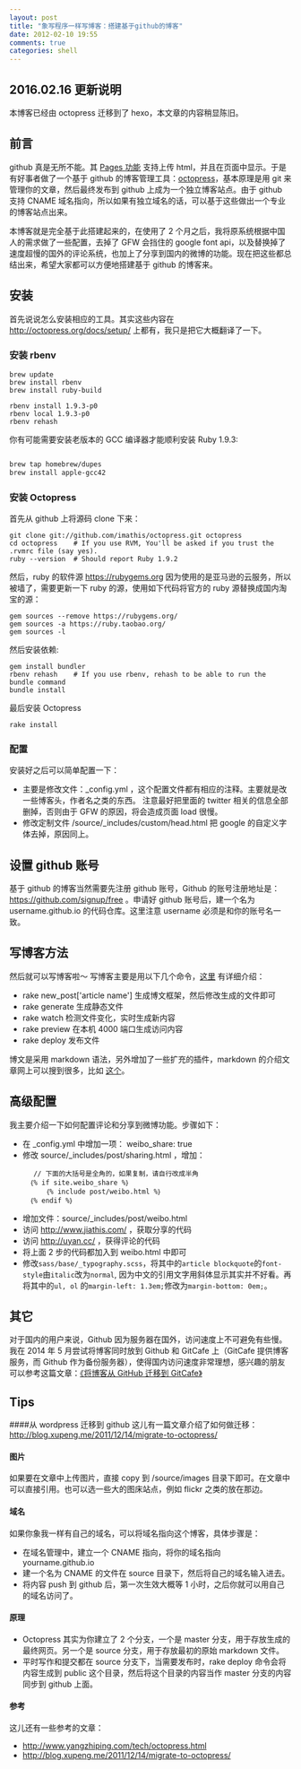 ```yaml
---
layout: post
title: "象写程序一样写博客：搭建基于github的博客"
date: 2012-02-10 19:55
comments: true
categories: shell
---
```


## 2016.02.16 更新说明

本博客已经由 octopress 迁移到了 hexo，本文章的内容稍显陈旧。

## 前言


github 真是无所不能。其 [Pages 功能](http://pages.github.com/) 支持上传 html，并且在页面中显示。于是有好事者做了一个基于 github 的博客管理工具：[octopress](http://octopress.org/)，基本原理是用 git 来管理你的文章，然后最终发布到 github 上成为一个独立博客站点。由于 github 支持 CNAME 域名指向，所以如果有独立域名的话，可以基于这些做出一个专业的博客站点出来。

本博客就是完全基于此搭建起来的，在使用了 2 个月之后，我将原系统根据中国人的需求做了一些配置，去掉了 GFW 会挡住的 google font api，以及替换掉了速度超慢的国外的评论系统，也加上了分享到国内的微博的功能。现在把这些都总结出来，希望大家都可以方便地搭建基于 github 的博客来。

<!--more-->

## 安装
首先说说怎么安装相应的工具。其实这些内容在 <http://octopress.org/docs/setup/> 上都有，我只是把它大概翻译了一下。

### 安装 rbenv

```
brew update
brew install rbenv
brew install ruby-build

rbenv install 1.9.3-p0
rbenv local 1.9.3-p0
rbenv rehash
```

你有可能需要安装老版本的 GCC 编译器才能顺利安装 Ruby 1.9.3:

``` bash

brew tap homebrew/dupes 
brew install apple-gcc42

```


### 安装 Octopress

首先从 github 上将源码 clone 下来：
```
git clone git://github.com/imathis/octopress.git octopress
cd octopress    # If you use RVM, You'll be asked if you trust the .rvmrc file (say yes).
ruby --version  # Should report Ruby 1.9.2
```

然后，ruby 的软件源 <https://rubygems.org> 因为使用的是亚马逊的云服务，所以被墙了，需要更新一下 ruby 的源，使用如下代码将官方的 ruby 源替换成国内淘宝的源：

```
gem sources --remove https://rubygems.org/
gem sources -a https://ruby.taobao.org/
gem sources -l
```


然后安装依赖:
```
gem install bundler
rbenv rehash    # If you use rbenv, rehash to be able to run the bundle command
bundle install
```
最后安装 Octopress
```
rake install
```

### 配置

安装好之后可以简单配置一下：

* 主要是修改文件：_config.yml ，这个配置文件都有相应的注释。主要就是改一些博客头，作者名之类的东西。
注意最好把里面的 twitter 相关的信息全部删掉，否则由于 GFW 的原因，将会造成页面 load 很慢。
* 修改定制文件 /source/_includes/custom/head.html 把 google 的自定义字体去掉，原因同上。


## 设置 github 账号

基于 github 的博客当然需要先注册 github 账号，Github 的账号注册地址是：<https://github.com/signup/free> 。申请好 github 账号后，建一个名为 username.github.io 的代码仓库。这里注意 username 必须是和你的账号名一致。

## 写博客方法

然后就可以写博客啦～ 写博客主要是用以下几个命令，[这里](http://octopress.org/docs/blogging/) 有详细介绍：

 * rake new_post['article name'] 生成博文框架，然后修改生成的文件即可
 * rake generate 生成静态文件 
 * rake watch 检测文件变化，实时生成新内容
 * rake preview 在本机 4000 端口生成访问内容
 * rake deploy 发布文件

博文是采用 markdown 语法，另外增加了一些扩充的插件，markdown 的介绍文章网上可以搜到很多，比如 [这个](http://daringfireball.net/projects/markdown/)。


## 高级配置

我主要介绍一下如何配置评论和分享到微博功能。步骤如下：

 * 在 _config.yml 中增加一项： weibo_share: true
 * 修改 source/_includes/post/sharing.html ，增加：
```
      // 下面的大括号是全角的，如果复制，请自行改成半角
     ｛% if site.weibo_share %｝
         ｛% include post/weibo.html %｝
     ｛% endif %｝
```
 * 增加文件：source/_includes/post/weibo.html
 * 访问 <http://www.jiathis.com/> ，获取分享的代码
 * 访问 <http://uyan.cc/> ，获得评论的代码
 * 将上面 2 步的代码都加入到 weibo.html 中即可
 * 修改`sass/base/_typography.scss`，将其中的`article blockquote`的`font-style`由`italic`改为`normal`, 因为中文的引用文字用斜体显示其实并不好看。再将其中的`ul, ol`
的`margin-left: 1.3em;`修改为`margin-bottom: 0em;`。

## 其它

对于国内的用户来说，Github 因为服务器在国外，访问速度上不可避免有些慢。我在 2014 年 5 月尝试将博客同时放到 Github 和 GitCafe 上（GitCafe 提供博客服务，而 Github 作为备份服务器），使得国内访问速度非常理想，感兴趣的朋友可以参考这篇文章：[《将博客从 GitHub 迁移到 GitCafe》](http://blog.devtang.com/blog/2014/06/02/use-gitcafe-to-host-blog/)

## Tips

####从 wordpress 迁移到 github
这儿有一篇文章介绍了如何做迁移：
<http://blog.xupeng.me/2011/12/14/migrate-to-octopress/>

#### 图片
如果要在文章中上传图片，直接 copy 到 /source/images 目录下即可。在文章中可以直接引用。也可以选一些大的图床站点，例如 flickr 之类的放在那边。

#### 域名
如果你象我一样有自己的域名，可以将域名指向这个博客，具体步骤是：

* 在域名管理中，建立一个 CNAME 指向，将你的域名指向 yourname.github.io
* 建一个名为 CNAME 的文件在 source 目录下，然后将自己的域名输入进去。
* 将内容 push 到 github 后，第一次生效大概等 1 小时，之后你就可以用自己的域名访问了。

#### 原理
 * Octopress 其实为你建立了 2 个分支，一个是 master 分支，用于存放生成的最终网页。另一个是 source 分支，用于存放最初的原始 markdown 文件。
 * 平时写作和提交都在 source 分支下，当需要发布时，rake deploy 命令会将内容生成到 public 这个目录，然后将这个目录的内容当作 master 分支的内容同步到 github 上面。

#### 参考

这儿还有一些参考的文章：

* <http://www.yangzhiping.com/tech/octopress.html>
* <http://blog.xupeng.me/2011/12/14/migrate-to-octopress/>

